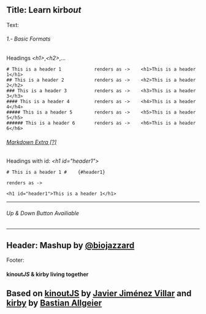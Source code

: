Title: Learn kirb*out*
----
Text:
###### 1.- Basic Formats
Headings *&lt;h1&gt;*,*&lt;h2&gt;*,...
```
# This is a header 1            renders as ->    <h1>This is a header 1</h1>
## This is a header 2           renders as ->    <h2>This is a header 2</h2>
### This is a header 3          renders as ->    <h3>This is a header 3</h3>
#### This is a header 4         renders as ->    <h4>This is a header 4</h4>
##### This is a header 5        renders as ->    <h5>This is a header 5</h5>
###### This is a header 6       renders as ->    <h6>This is a header 6</h6>
```
###### [Markdown *Extra* [?]](http://michelf.ca/projects/php-markdown/extra/)
Headings with id: *&lt;h1 id="header1"&gt;*
```
# This is a header 1 #    {#header1}

renders as ->

<h1 id="header1">This is a header 1</h1>
```
* * *
###### *Up* & *Down* Button Availiable
----
Header:
Mashup by [@biojazzard](https://github.com/biojazzard)
----
Footer:
#### kinout*JS* & kirby living together
Based on [kinoutJS](https://github.com/soyjavi/Kinout) by [Javier Jiménez Villar](https://github.com/soyjavi) and [kirby](https://github.com/bastianallgeier/kirbycms) by [Bastian Allgeier](https://github.com/bastianallgeier)
----
